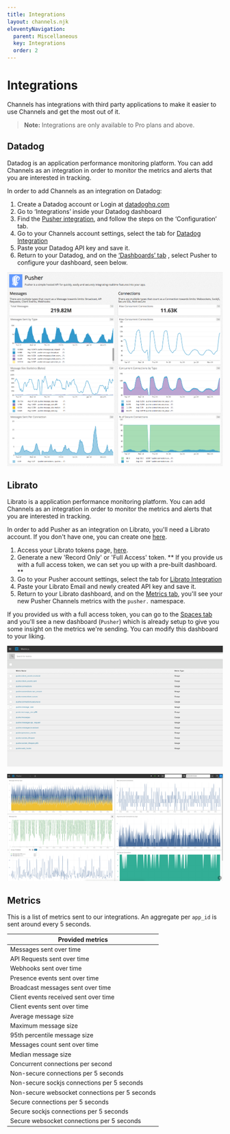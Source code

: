 ```yaml
---
title: Integrations
layout: channels.njk
eleventyNavigation:
  parent: Miscellaneous
  key: Integrations
  order: 2
---
```


# Integrations

Channels has integrations with third party applications to make it easier to use Channels and get the most out of it.

> **Note:** Integrations are only available to Pro plans and above.

## Datadog

Datadog is an application performance monitoring platform. You can add Channels as an integration in order to monitor the metrics and alerts that you are interested in tracking.

In order to add Channels as an integration on Datadog:

1. Create a Datadog account or Login at [datadoghq.com](https://www.datadoghq.com/)
2. Go to ‘Integrations’ inside your Datadog dashboard
3. Find the [Pusher integration](https://app.datadoghq.com/account/settings#integrations/pusher), and follow the steps on the ‘Configuration’ tab.
4. Go to your Channels account settings, select the tab for [Datadog Integration](https://dashboard.pusher.com/channels/integrations/stats)
5. Paste your Datadog API key and save it.
6. Return to your Datadog, and on the [‘Dashboards’ tab](https://app.datadoghq.com/dash/list) , select Pusher to configure your dashboard, seen below.

![Pusher Channels dashboard in Datadog](./img/screenshot-channels-dashboard.png)

## Librato

Librato is a application performance monitoring platform. You can add Channels as an integration in order to monitor the metrics and alerts that you are interested in tracking.

In order to add Pusher as an integration on Librato, you'll need a Librato account. If you don't have one, you can create one [here](https://metrics.librato.com/sign_up).

1. Access your Librato tokens page, [here](https://metrics.librato.com/account/tokens).
2. Generate a new 'Record Only' or 'Full Access' token. ** If you provide us with a full access token, we can set you up with a pre-built dashboard. **
3. Go to your Pusher account settings, select the tab for [Librato Integration](https://dashboard.pusher.com/channels/integrations/stats)
4. Paste your Librato Email and newly created API key and save it.
5. Return to your Librato dashboard, and on the [Metrics tab](https://metrics.librato.com/s/metrics), you'll see your new Pusher Channels metrics with the `pusher.` namespace.

If you provided us with a full access token, you can go to the [Spaces tab](https://metrics.librato.com/s/spaces) and you'll see a new dashboard (`Pusher`) which is already setup to give you some insight on the metrics we're sending. You can modify this dashboard to your liking.

![Channels Metrics in Librato](./img/pusher-metrics.png)

![Librato Space](./img/channels-space.png)

## Metrics

This is a list of metrics sent to our integrations. An aggregate per `app_id` is sent around every 5 seconds.

| Provided metrics                               |
| ---------------------------------------------- |
| Messages sent over time                        |
| API Requests sent over time                    |
| Webhooks sent over time                        |
| Presence events sent over time                 |
| Broadcast messages sent over time              |
| Client events received sent over time          |
| Client events sent over time                   |
| Average message size                           |
| Maximum message size                           |
| 95th percentile message size                   |
| Messages count sent over time                  |
| Median message size                            |
| Concurrent connections per second              |
| Non-secure connections per 5 seconds           |
| Non-secure sockjs connections per 5 seconds    |
| Non-secure websocket connections per 5 seconds |
| Secure connections per 5 seconds               |
| Secure sockjs connections per 5 seconds        |
| Secure websocket connections per 5 seconds     |
